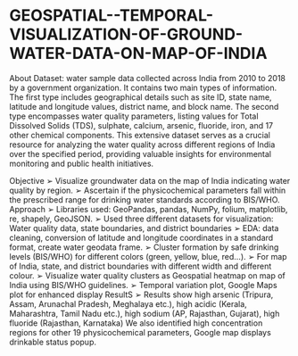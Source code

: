 # GEOSPATIAL--TEMPORAL-VISUALIZATION-OF-GROUND-WATER-DATA-ON-MAP-OF-INDIA

About Dataset:
water sample data collected across India from 2010 to 2018 by a government organization. It contains two main types of information. The first type includes geographical details such as site ID, state name, latitude and longitude values, district name, and block name. The second type encompasses water quality parameters, listing values for Total Dissolved Solids (TDS), sulphate, calcium, arsenic, fluoride, iron, and 17 other chemical components. This extensive dataset serves as a crucial resource for analyzing the water quality across different regions of India over the specified period, providing valuable insights for environmental monitoring and public health initiatives.


Objective 
➢ Visualize groundwater data on the map of India indicating water quality by region.
➢ Ascertain if the physicochemical parameters fall within the prescribed range for drinking water standards according to BIS/WHO.
Approach 
➢ Libraries used: GeoPandas, pandas, NumPy, folium, matplotlib, re, shapely, GeoJSON.
➢ Used three different datasets for visualization: Water quality data, state boundaries, and district boundaries
➢ EDA: data cleaning, conversion of latitude and longitude coordinates in a standard format, create water geodata frame.
➢ Cluster formation by safe drinking levels (BIS/WHO) for different colors (green, yellow, blue, red…).
➢ For map of India, state, and district boundaries with different width and different colour.
➢ Visualize water quality clusters as Geospatial heatmap on map of India using BIS/WHO guidelines.
➢ Temporal variation plot, Google Maps plot for enhanced display
ResultS
➢ Results show high arsenic (Tripura, Assam, Arunachal Pradesh, Meghalaya etc.), high acidic (Kerala, Maharashtra, Tamil Nadu
etc.), high sodium (AP, Rajasthan, Gujarat), high fluoride (Rajasthan, Karnataka) We also identified high concentration regions
for other 19 physicochemical parameters, Google map displays drinkable status popup.

